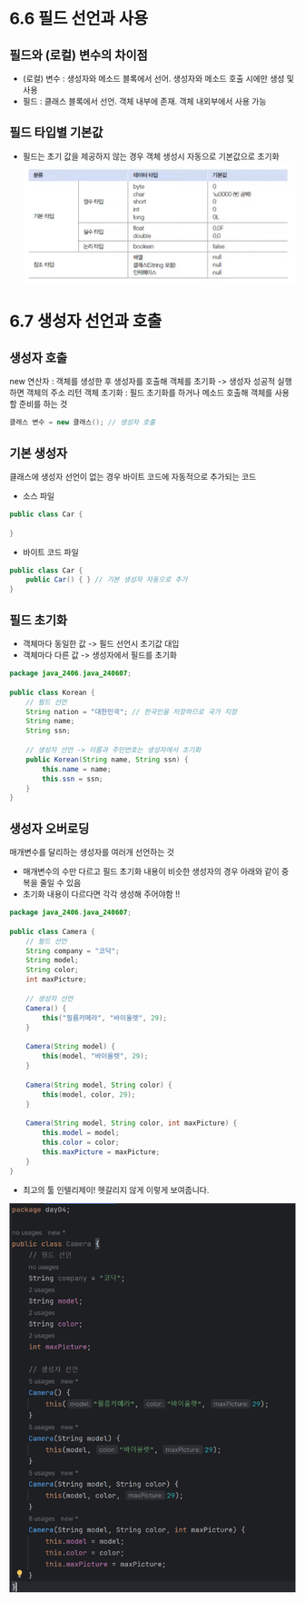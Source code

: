 # 6.6 필드 선언과 사용
## 필드와 (로컬) 변수의 차이점
- (로컬) 변수 : 생성자와 메소드 블록에서 선어. 생성자와 메소드 호출 시에만 생성 및 사용
- 필드 : 클래스 블록에서 선언. 객체 내부에 존재. 객체 내외부에서 사용 가능

## 필드 타입별 기본값
- 필드는 초기 값을 제공하지 않는 경우 객체 생성시 자동으로 기본값으로 초기화
![img.png](imgs/img.png)


# 6.7 생성자 선언과 호출
## 생성자 호출
new 연산자 : 객체를 생성한 후 생성자를 호출해 객체를 초기화 -> 생성자 성공적 실행하면 객체의 주소 리턴
객체 초기화 : 필드 초기화를 하거나 메소드 호출해 객체를 사용할 준비를 하는 것

```java
클래스 변수 = new 클래스(); // 생성자 호출
```
## 기본 생성자
클래스에 생성자 선언이 없는 경우 바이트 코드에 자동적으로 추가되는 코드

- 소스 파일
```java
public class Car {
    
}
```

- 바이트 코드 파일
```java
public class Car {
    public Car() { } // 기본 생성자 자동으로 추가
}
```

## 필드 초기화
- 객체마다 동일한 값 -> 필드 선언시 초기값 대입
- 객체마다 다른 값 -> 생성자에서 필드를 초기화

```java
package java_2406.java_240607;

public class Korean {
    // 필드 선언
    String nation = "대한민국"; // 한국인을 저장하므로 국가 지정
    String name;
    String ssn;

    // 생성자 선언 -> 이름과 주민번호는 생성자에서 초기화
    public Korean(String name, String ssn) {
        this.name = name;
        this.ssn = ssn;
    }
}
```

## 생성자 오버로딩
매개변수를 달리하는 생성자를 여러개 선언하는 것

- 매개변수의 수만 다르고 필드 초기화 내용이 비슷한 생성자의 경우 아래와 같이 중복을 줄일 수 있음
- 초기화 내용이 다르다면 각각 생성해 주어야함 !!

```java
package java_2406.java_240607;

public class Camera {
    // 필드 선언
    String company = "코닥";
    String model;
    String color;
    int maxPicture;

    // 생성자 선언
    Camera() {
        this("필름카메라", "바이올렛", 29);
    }

    Camera(String model) {
        this(model, "바이올렛", 29);
    }

    Camera(String model, String color) {
        this(model, color, 29);
    }

    Camera(String model, String color, int maxPicture) {
        this.model = model;
        this.color = color;
        this.maxPicture = maxPicture;
    }
}
```
- 최고의 툴 인텔리제이! 헷갈리지 않게 이렇게 보여줍니다.

![img_2.png](imgs/img_2.png)